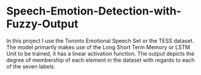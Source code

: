 # Speech-Emotion-Detection-with-Fuzzy-Output
In this project I use the Toronto Emotional Speech Set or the TESS dataset. The model primarily makes use of the Long Short Term Memory or LSTM Unit to be trained, it has a linear activation function. The output depicts the degree of membership of each element in the dataset with regards to each of the seven labels.
